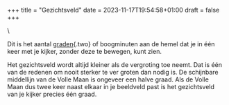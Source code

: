 +++
title = "Gezichtsveld"
date = 2023-11-17T19:54:58+01:00
draft = false
+++

\

Dit is het aantal [graden](zonnestelsel.html){.two} of boogminuten aan
de hemel dat je in één keer met je kijker, zonder deze te bewegen, kunt
zien.

Het gezichtsveld wordt altijd kleiner als de vergroting toe neemt. Dat
is één van de redenen om nooit sterker te ver groten dan nodig is. De
schijnbare middellijn van de Volle Maan is ongeveer een halve graad. Als
de Volle Maan dus twee keer naast elkaar in je beeldveld past is het
gezichtsveld van je kijker precies één graad.
